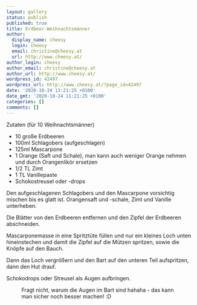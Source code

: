 ```yaml
---
layout: gallery
status: publish
published: true
title: Erdbeer-Weihnachtsmänner
author:
  display_name: cheesy
  login: cheesy
  email: christine@cheesy.at
  url: http://www.cheesy.at/
author_login: cheesy
author_email: christine@cheesy.at
author_url: http://www.cheesy.at/
wordpress_id: 42497
wordpress_url: http://www.cheesy.at/?page_id=42497
date: '2020-10-24 13:21:25 +0100'
date_gmt: '2020-10-24 11:21:25 +0100'
categories: []
comments: []
---
```

<!-- wp:paragraph -->
Zutaten (für 10 Weihnachtsmänner)
<!-- /wp:paragraph -->
<!-- wp:list -->
- 10 große Erdbeeren
- 100ml Schlagobers (aufgeschlagen)
- 125ml Mascarpone
- 1 Orange (Saft und Schale), man kann auch weniger Orange nehmen und durch Orangenlikör ersetzen
- 1/2 TL Zimt
- 1 TL Vanillepaste
- Schokostreusel oder -drops
<!-- /wp:list -->
<!-- wp:paragraph -->
Den aufgeschlagenen Schlagobers und den Mascarpone vorsichtig mischen bis es glatt ist. Orangensaft und -schale, Zimt und Vanille unterheben.
<!-- /wp:paragraph -->
<!-- wp:paragraph -->
Die Blätter von den Erdbeeren entfernen und den Zipfel der Erdbeeren abschneiden.
<!-- /wp:paragraph -->
<!-- wp:paragraph -->
Mascarponemasse in eine Spritztüte füllen und nur ein kleines Loch unten hineinstechen und damit die Zipfel auf die Mützen spritzen, sowie die Knöpfe auf den Bauch.
<!-- /wp:paragraph -->
<!-- wp:paragraph -->
Dann das Loch vergrößern und den Bart auf den unteren Teil aufspritzen, dann den Hut drauf.
<!-- /wp:paragraph -->
<!-- wp:paragraph -->
Schokodrops oder Streusel als Augen aufbringen.
<!-- /wp:paragraph -->
<!-- wp:image {"id":42498} -->
<figure class="wp-block-image"><img src="{% link /wp-content/uploads/Erdbeer-Weihnachstma%CC%88nner-1.jpg %}" alt="" class="wp-image-42498"><br>
<figcaption>Fragt nicht, warum die Augen im Bart sind hahaha - das kann man sicher noch besser machen! :D</figcaption>
</figure>
<!-- /wp:image -->
